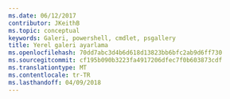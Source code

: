 ```yaml
---
ms.date: 06/12/2017
contributor: JKeithB
ms.topic: conceptual
keywords: Galeri, powershell, cmdlet, psgallery
title: Yerel galeri ayarlama
ms.openlocfilehash: 70dd7abc3d4b6d618d13823bb6bfc2ab9d6ff730
ms.sourcegitcommit: cf195b090b3223fa4917206dfec7f0b603873cdf
ms.translationtype: MT
ms.contentlocale: tr-TR
ms.lasthandoff: 04/09/2018
---
```

